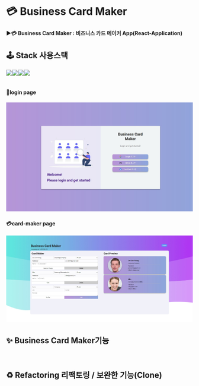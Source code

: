 # 💳 Business Card Maker

#### ▶️💳 Business Card Maker : 비즈니스 카드 메이커 App(React-Application)

## 🕹️ Stack 사용스택

<div style="display:flex">
  <img src="https://img.shields.io/badge/html5-%23E34F26.svg?style=for-the-badge&logo=html5&logoColor=white">
  <img src="https://img.shields.io/badge/PostCSS-%DD3A0A.svg?style=for-the-badge&logo=PostCSS&logoColor=white">
  <img src="https://img.shields.io/badge/react-%2320232a.svg?style=for-the-badge&logo=react&logoColor=%2361DAFB">
  <img src="https://img.shields.io/badge/firebase-FFCA28?style=for-the-badge&logo=firebase&logoColor=white">

</div>

<br>

#### 🔐login page

<img src="/public/img/login.jpg" alt="app-login">

#### 💳card-maker page

<img src="/public/img/card-maker.jpg" alt="app-card-maker">

<br>

## ✨ Business Card Maker기능

<br>

## ♻️ Refactoring 리팩토링 / 보완한 기능(Clone)
